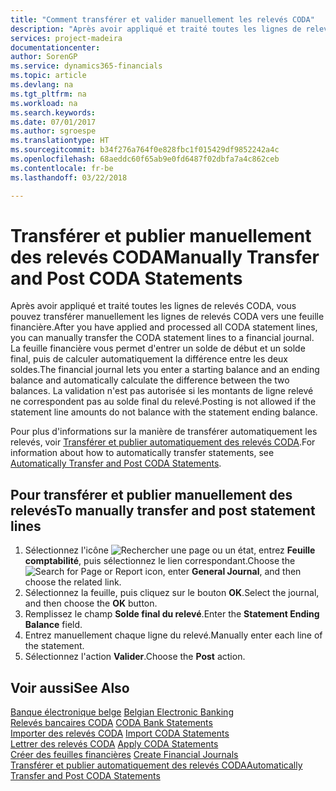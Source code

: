 ```yaml
---
title: "Comment transférer et valider manuellement les relevés CODA"
description: "Après avoir appliqué et traité toutes les lignes de relevés CODA, vous pouvez transférer manuellement les lignes de relevés CODA vers une feuille financière."
services: project-madeira
documentationcenter: 
author: SorenGP
ms.service: dynamics365-financials
ms.topic: article
ms.devlang: na
ms.tgt_pltfrm: na
ms.workload: na
ms.search.keywords: 
ms.date: 07/01/2017
ms.author: sgroespe
ms.translationtype: HT
ms.sourcegitcommit: b34f276a764f0e828fbc1f015429df9852242a4c
ms.openlocfilehash: 68aeddc60f65ab9e0fd6487f02dbfa7a4c862ceb
ms.contentlocale: fr-be
ms.lasthandoff: 03/22/2018

---
```

# <a name="manually-transfer-and-post-coda-statements"></a><span data-ttu-id="b7568-103">Transférer et publier manuellement des relevés CODA</span><span class="sxs-lookup"><span data-stu-id="b7568-103">Manually Transfer and Post CODA Statements</span></span>
<span data-ttu-id="b7568-104">Après avoir appliqué et traité toutes les lignes de relevés CODA, vous pouvez transférer manuellement les lignes de relevés CODA vers une feuille financière.</span><span class="sxs-lookup"><span data-stu-id="b7568-104">After you have applied and processed all CODA statement lines, you can manually transfer the CODA statement lines to a financial journal.</span></span> <span data-ttu-id="b7568-105">La feuille financière vous permet d'entrer un solde de début et un solde final, puis de calculer automatiquement la différence entre les deux soldes.</span><span class="sxs-lookup"><span data-stu-id="b7568-105">The financial journal lets you enter a starting balance and an ending balance and automatically calculate the difference between the two balances.</span></span> <span data-ttu-id="b7568-106">La validation n'est pas autorisée si les montants de ligne relevé ne correspondent pas au solde final du relevé.</span><span class="sxs-lookup"><span data-stu-id="b7568-106">Posting is not allowed if the statement line amounts do not balance with the statement ending balance.</span></span>  

<span data-ttu-id="b7568-107">Pour plus d'informations sur la manière de transférer automatiquement les relevés, voir [Transférer et publier automatiquement des relevés CODA](how-to-automatically-transfer-and-post-coda-statements.md).</span><span class="sxs-lookup"><span data-stu-id="b7568-107">For information about how to automatically transfer statements, see [Automatically Transfer and Post CODA Statements](how-to-automatically-transfer-and-post-coda-statements.md).</span></span>  

## <a name="to-manually-transfer-and-post-statement-lines"></a><span data-ttu-id="b7568-108">Pour transférer et publier manuellement des relevés</span><span class="sxs-lookup"><span data-stu-id="b7568-108">To manually transfer and post statement lines</span></span>  

1.  <span data-ttu-id="b7568-109">Sélectionnez l'icône ![Rechercher une page ou un état](../../media/ui-search/search_small.png "icône Rechercher une page ou un état"), entrez **Feuille comptabilité**, puis sélectionnez le lien correspondant.</span><span class="sxs-lookup"><span data-stu-id="b7568-109">Choose the ![Search for Page or Report](../../media/ui-search/search_small.png "Search for Page or Report icon") icon, enter **General Journal**, and then choose the related link.</span></span>  
2.  <span data-ttu-id="b7568-110">Sélectionnez la feuille, puis cliquez sur le bouton **OK**.</span><span class="sxs-lookup"><span data-stu-id="b7568-110">Select the journal, and then choose the **OK** button.</span></span>  
3.  <span data-ttu-id="b7568-111">Remplissez le champ **Solde final du relevé**.</span><span class="sxs-lookup"><span data-stu-id="b7568-111">Enter the **Statement Ending Balance** field.</span></span>  
4.  <span data-ttu-id="b7568-112">Entrez manuellement chaque ligne du relevé.</span><span class="sxs-lookup"><span data-stu-id="b7568-112">Manually enter each line of the statement.</span></span>  
5.  <span data-ttu-id="b7568-113">Sélectionnez l'action **Valider**.</span><span class="sxs-lookup"><span data-stu-id="b7568-113">Choose the **Post** action.</span></span>  

## <a name="see-also"></a><span data-ttu-id="b7568-114">Voir aussi</span><span class="sxs-lookup"><span data-stu-id="b7568-114">See Also</span></span>  
 <span data-ttu-id="b7568-115">[Banque électronique belge](belgian-electronic-banking.md) </span><span class="sxs-lookup"><span data-stu-id="b7568-115">[Belgian Electronic Banking](belgian-electronic-banking.md) </span></span>  
 <span data-ttu-id="b7568-116">[Relevés bancaires CODA](coda-bank-statements.md) </span><span class="sxs-lookup"><span data-stu-id="b7568-116">[CODA Bank Statements](coda-bank-statements.md) </span></span>  
 <span data-ttu-id="b7568-117">[Importer des relevés CODA](how-to-import-coda-statements.md) </span><span class="sxs-lookup"><span data-stu-id="b7568-117">[Import CODA Statements](how-to-import-coda-statements.md) </span></span>  
 <span data-ttu-id="b7568-118">[Lettrer des relevés CODA](how-to-apply-coda-statements.md) </span><span class="sxs-lookup"><span data-stu-id="b7568-118">[Apply CODA Statements](how-to-apply-coda-statements.md) </span></span>  
 <span data-ttu-id="b7568-119">[Créer des feuilles financières](how-to-create-financial-journals.md) </span><span class="sxs-lookup"><span data-stu-id="b7568-119">[Create Financial Journals](how-to-create-financial-journals.md) </span></span>  
 [<span data-ttu-id="b7568-120">Transférer et publier automatiquement des relevés CODA</span><span class="sxs-lookup"><span data-stu-id="b7568-120">Automatically Transfer and Post CODA Statements</span></span>](how-to-automatically-transfer-and-post-coda-statements.md)

